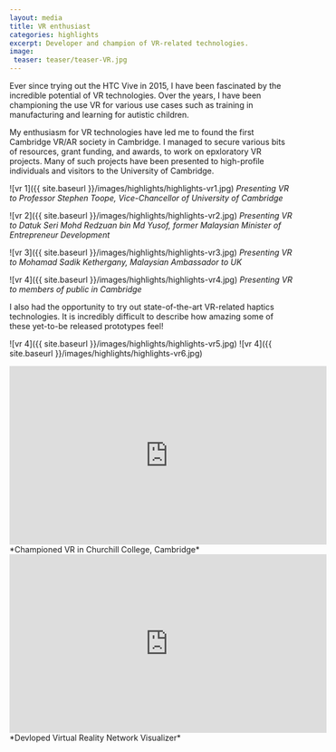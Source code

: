 ```yaml
---
layout: media
title: VR enthusiast
categories: highlights
excerpt: Developer and champion of VR-related technologies.
image:
 teaser: teaser/teaser-VR.jpg
---
```


Ever since trying out the HTC Vive in 2015, I have been fascinated by the incredible potential of VR technologies. Over the years, I have been championing the use VR for various use cases such as training in manufacturing and learning for autistic children.

My enthusiasm for VR technologies have led me to found the first Cambridge VR/AR society in Cambridge. I managed to secure various bits of resources, grant funding, and awards, to work on epxloratory VR projects. Many of such projects have been presented to high-profile individuals and visitors to the University of Cambridge.

![vr 1]({{ site.baseurl }}/images/highlights/highlights-vr1.jpg)
*Presenting VR to Professor Stephen Toope, Vice-Chancellor of University of Cambridge*

![vr 2]({{ site.baseurl }}/images/highlights/highlights-vr2.jpg)
*Presenting VR to Datuk Seri Mohd Redzuan bin Md Yusof, former Malaysian Minister of Entrepreneur Development*
  
![vr 3]({{ site.baseurl }}/images/highlights/highlights-vr3.jpg)
*Presenting VR to Mohamad Sadik Kethergany, Malaysian Ambassador to UK*
  
![vr 4]({{ site.baseurl }}/images/highlights/highlights-vr4.jpg)
*Presenting VR to members of public in Cambridge*

I also had the opportunity to try out state-of-the-art VR-related haptics technologies. It is incredibly difficult to describe how amazing some of these yet-to-be released prototypes feel!

![vr 4]({{ site.baseurl }}/images/highlights/highlights-vr5.jpg)
![vr 4]({{ site.baseurl }}/images/highlights/highlights-vr6.jpg)
  
<iframe width="560" height="315" src="https://www.youtube.com/embed/cb-jwQYI72c" title="YouTube video player" frameborder="0" allow="accelerometer; autoplay; clipboard-write; encrypted-media; gyroscope; picture-in-picture" allowfullscreen></iframe>
*Championed VR in Churchill College, Cambridge*

<iframe width="560" height="315" src="https://www.youtube.com/embed/yCp0aCdyA00" title="YouTube video player" frameborder="0" allow="accelerometer; autoplay; clipboard-write; encrypted-media; gyroscope; picture-in-picture" allowfullscreen></iframe>
*Devloped Virtual Reality Network Visualizer*
  